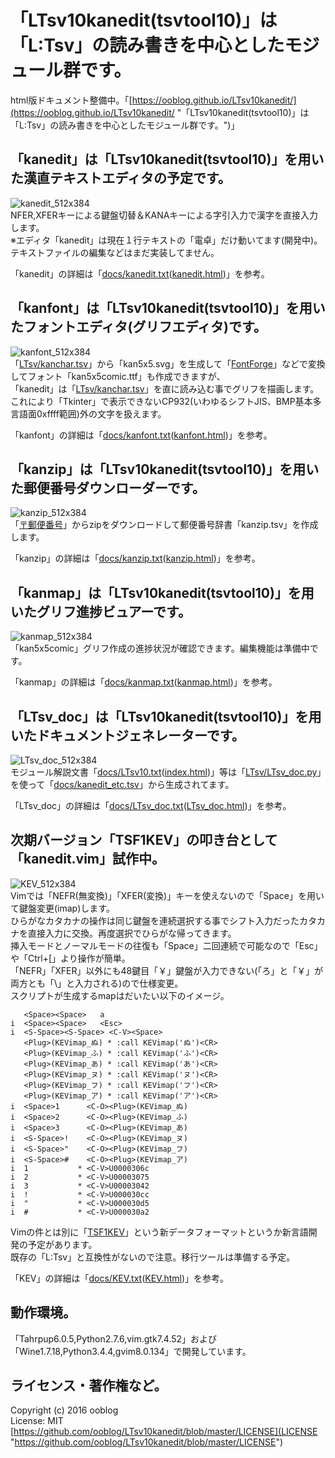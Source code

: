 # 「LTsv10kanedit(tsvtool10)」は「L:Tsv」の読み書きを中心としたモジュール群です。

html版ドキュメント整備中。「[https://ooblog.github.io/LTsv10kanedit/](https://ooblog.github.io/LTsv10kanedit/ "「LTsv10kanedit(tsvtool10)」は「L:Tsv」の読み書きを中心としたモジュール群です。")」


## 「kanedit」は「LTsv10kanedit&#40;tsvtool10&#41;」を用いた漢直テキストエディタの予定です。

![kanedit_512x384](docs/kanedit_512x384.png "kanedit")  
NFER,XFERキーによる鍵盤切替＆KANAキーによる字引入力で漢字を直接入力します。  
※エディタ「kanedit」は現在１行テキストの「電卓」だけ動いてます&#40;開発中&#41;。テキストファイルの編集などはまだ実装してません。  

「kanedit」の詳細は「[docs/kanedit.txt](https://github.com/ooblog/LTsv10kanedit/blob/master/docs/kanedit.txt "「kanedit」は「LTsv10kanedit(tsvtool10)」を用いた漢直テキストエディタの予定です。")&#40;[kanedit.html](https://ooblog.github.io/LTsv10kanedit/kanedit.html "「kanedit」は「LTsv10kanedit(tsvtool10)」を用いた漢直テキストエディタの予定です。")&#41;」を参考。  


## 「kanfont」は「LTsv10kanedit&#40;tsvtool10&#41;」を用いたフォントエディタ(グリフエディタ)です。

![kanfont_512x384](docs/kanfont_512x384.png "kanfont")  
「[LTsv/kanchar.tsv](LTsv/kanchar.tsv "LTsv/kanchar.tsv")」から「kan5x5.svg」を生成して「[FontForge](http://fontforge.github.io/ja/ "FontForge")」などで変換してフォント「kan5x5comic.ttf」も作成できますが、  
「kanedit」は「[LTsv/kanchar.tsv](LTsv/kanchar.tsv "LTsv/kanchar.tsv")」を直に読み込む事でグリフを描画します。これにより「Tkinter」で表示できないCP932&#40;いわゆるシフトJIS、BMP基本多言語面0xffff範囲&#41;外の文字を扱えます。  

「kanfont」の詳細は「[docs/kanfont.txt](https://github.com/ooblog/LTsv10kanedit/blob/master/docs/kanfont.txt "「kanfont」は「LTsv10kanedit(tsvtool10)」を用いたフォントエディタ(グリフエディタ)です。")&#40;[kanfont.html](https://ooblog.github.io/LTsv10kanedit/kanfont.html "「kanfont」は「LTsv10kanedit(tsvtool10)」を用いたフォントエディタ(グリフエディタ)です。")&#41;」を参考。  


## 「kanzip」は「LTsv10kanedit&#40;tsvtool10&#41;」を用いた郵便番号ダウンローダーです。

![kanzip_512x384](docs/kanzip_512x384.png "kanzip")  
「[〒郵便番号](http://www.post.japanpost.jp/zipcode/dl/readme.html "郵便番号データの説明 - 日本郵便")」からzipをダウンロードして郵便番号辞書「kanzip.tsv」を作成します。  

「kanzip」の詳細は「[docs/kanzip.txt](https://github.com/ooblog/LTsv10kanedit/blob/master/docs/kanzip.txt "「kanzip」は「LTsv10kanedit(tsvtool10)」を用いた郵便番号ダウンローダーです。")&#40;[kanzip.html](https://ooblog.github.io/LTsv10kanedit/kanzip.html "「kanzip」は「LTsv10kanedit(tsvtool10)」を用いた郵便番号ダウンローダーです。")&#41;」を参考。  


## 「kanmap」は「LTsv10kanedit&#40;tsvtool10&#41;」を用いたグリフ進捗ビュアーです。

![kanmap_512x384](docs/kanmap_512x384.png "kanmap")  
「kan5x5comic」グリフ作成の進捗状況が確認できます。編集機能は準備中です。  

「kanmap」の詳細は「[docs/kanmap.txt](https://github.com/ooblog/LTsv10kanedit/blob/master/docs/kanmap.txt "「kanmap」は「LTsv10kanedit(tsvtool10)」を用いたグリフ進捗ビュアーです。")&#40;[kanmap.html](https://ooblog.github.io/LTsv10kanedit/kanmap.html "「kanmap」は「LTsv10kanedit(tsvtool10)」を用いたグリフ進捗ビュアーです。")&#41;」を参考。  


## 「LTsv_doc」は「LTsv10kanedit&#40;tsvtool10&#41;」を用いたドキュメントジェネレーターです。

![LTsv_doc_512x384](docs/LTsv_doc_512x384.png "LTsv_doc")  
モジュール解説文書「[docs/LTsv10.txt](https://github.com/ooblog/LTsv10kanedit/blob/master/docs/LTsv10.txt "「<？LTsv>」は「L:Tsv」の読み書きを中心としたモジュール群です。")&#40;[index.html](https://ooblog.github.io/LTsv10kanedit/index.html "「<？LTsv>」は「L:Tsv」の読み書きを中心としたモジュール群です。")&#41;」等は「[LTsv/LTsv_doc.py](LTsv/LTsv_doc.py "LTsv/LTsv_doc.py")」を使って「[docs/kanedit_etc.tsv](docs/kanedit_etc.tsv "docs/kanedit_etc.tsv")」から生成されてます。  

「LTsv_doc」の詳細は「[docs/LTsv_doc.txt](https://github.com/ooblog/LTsv10kanedit/blob/master/docs/LTsv_doc.txt "「LTsv_doc」は「LTsv10kanedit(tsvtool10)」を用いたドキュメントジェネレーターです。")&#40;[LTsv_doc.html](https://ooblog.github.io/LTsv10kanedit/LTsv_doc.html "「LTsv_doc」は「LTsv10kanedit(tsvtool10)」を用いたドキュメントジェネレーターです。")&#41;」を参考。  


## 次期バージョン「TSF1KEV」の叩き台として「kanedit.vim」試作中。

![KEV_512x384](docs/KEV_512x384.png "KEV")  
Vimでは「NEFR&#40;無変換&#41;」「XFER&#40;変換&#41;」キーを使えないので「Space」を用いて鍵盤変更&#40;imap&#41;します。  
ひらがなカタカナの操作は同じ鍵盤を連続選択する事でシフト入力だったカタカナを直接入力に交換。再度選択でひらがな帰ってきます。  
挿入モードとノーマルモードの往復も「Space」二回連続で可能なので「Esc」や「Ctrl+&#91;」より操作が簡単。  
「NEFR」「XFER」以外にも48鍵目「￥」鍵盤が入力できない&#40;「ろ」と「￥」が両方とも「&#92;」と入力される&#41;ので仕様変更。  
スクリプトが生成するmapはだいたい以下のイメージ。  

       <Space><Space>   a
    i  <Space><Space>   <Esc>
    i  <S-Space><S-Space> <C-V><Space>
       <Plug>(KEVimap_ぬ) * :call KEVimap('ぬ')<CR>
       <Plug>(KEVimap_ふ) * :call KEVimap('ふ')<CR>
       <Plug>(KEVimap_あ) * :call KEVimap('あ')<CR>
       <Plug>(KEVimap_ヌ) * :call KEVimap('ヌ')<CR>
       <Plug>(KEVimap_フ) * :call KEVimap('フ')<CR>
       <Plug>(KEVimap_ア) * :call KEVimap('ア')<CR>
    i  <Space>1      <C-O><Plug>(KEVimap_ぬ)
    i  <Space>2      <C-O><Plug>(KEVimap_ふ)
    i  <Space>3      <C-O><Plug>(KEVimap_あ)
    i  <S-Space>!    <C-O><Plug>(KEVimap_ヌ)
    i  <S-Space>"    <C-O><Plug>(KEVimap_フ)
    i  <S-Space>#    <C-O><Plug>(KEVimap_ア)
    i  1           * <C-V>U0000306c
    i  2           * <C-V>U00003075
    i  3           * <C-V>U00003042
    i  !           * <C-V>U000030cc
    i  "           * <C-V>U000030d5
    i  #           * <C-V>U000030a2

Vimの件とは別に「[TSF1KEV](https://github.com/ooblog/TSF1KEV "ooblog/TSF1KEV: プログラミング言語「TSF_Tab-Separated-Forth」開発予定。")」という新データフォーマットというか新言語開発の予定があります。  
既存の「L&#58;Tsv」と互換性がないので注意。移行ツールは準備する予定。  

「KEV」の詳細は「[docs/KEV.txt](https://github.com/ooblog/LTsv10kanedit/blob/master/docs/KEV.txt "「KEV」はVimスクリプトでできてる漢字直接入力です。")&#40;[KEV.html](https://ooblog.github.io/LTsv10kanedit/KEV.html "「KEV」はVimスクリプトでできてる漢字直接入力です。")&#41;」を参考。  


## 動作環境。

「Tahrpup6.0.5,Python2.7.6,vim.gtk7.4.52」および「Wine1.7.18,Python3.4.4,gvim8.0.134」で開発しています。  


## ライセンス・著作権など。

Copyright (c) 2016 ooblog  
License: MIT  
[https://github.com/ooblog/LTsv10kanedit/blob/master/LICENSE](LICENSE "https://github.com/ooblog/LTsv10kanedit/blob/master/LICENSE")  

